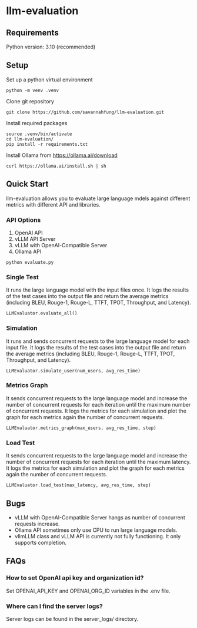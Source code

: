 # llm-evaluation

## Requirements

Python version: 3.10 (recommended)

## Setup

Set up a python virtual environment

```
python -m venv .venv
```

Clone git repository

```
git clone https://github.com/savannahfung/llm-evaluation.git
```

Install required packages

```
source .venv/bin/activate
cd llm-evaluation/
pip install -r requirements.txt
```

Install Ollama from https://ollama.ai/download

```
curl https://ollama.ai/install.sh | sh
```

## Quick Start

llm-evaluation allows you to evaluate large language mdels against different metrics with different API and libraries.

### API Options

1. OpenAI API
2. vLLM API Server
3. vLLM with OpenAI-Compatible Server
4. Ollama API

```
python evaluate.py
```

### Single Test

It runs the large language model with the input files once. It logs the results of the test cases into the output file and return the average metrics (including BLEU, Rouge-1, Rouge-L, TTFT, TPOT, Throughput, and Latency).

```
LLMEvaluator.evaluate_all()
```

### Simulation

It runs and sends concurrent requests to the large language model for each input file. It logs the results of the test cases into the output file and return the average metrics (including BLEU, Rouge-1, Rouge-L, TTFT, TPOT, Throughput, and Latency).

```
LLMEvaluator.simulate_user(num_users, avg_res_time)
```

### Metrics Graph

It sends concurrent requests to the large language model and increase the number of concurrent requests for each iteration until the maximum number of concurrent requests. It logs the metrics for each simulation and plot the graph for each metrics again the number of concurrent requests.

```
LLMEvaluator.metrics_graph(max_users, avg_res_time, step)
```

### Load Test

It sends concurrent requests to the large language model and increase the number of concurrent requests for each iteration until the maximum latency. It logs the metrics for each simulation and plot the graph for each metrics again the number of concurrent requests.

```
LLMEvaluator.load_test(max_latency, avg_res_time, step)
```

## Bugs

- vLLM with OpenAI-Compatible Server hangs as number of concurrent requests increase.
- Ollama API sometimes only use CPU to run large language models.
- vllmLLM class and vLLM API is currently not fully functioning. It only supports completion.

## FAQs

### How to set OpenAI api key and organization id?

Set OPENAI_API_KEY and OPENAI_ORG_ID variables in the .env file.

### Where can I find the server logs?

Server logs can be found in the server_logs/ directory.
